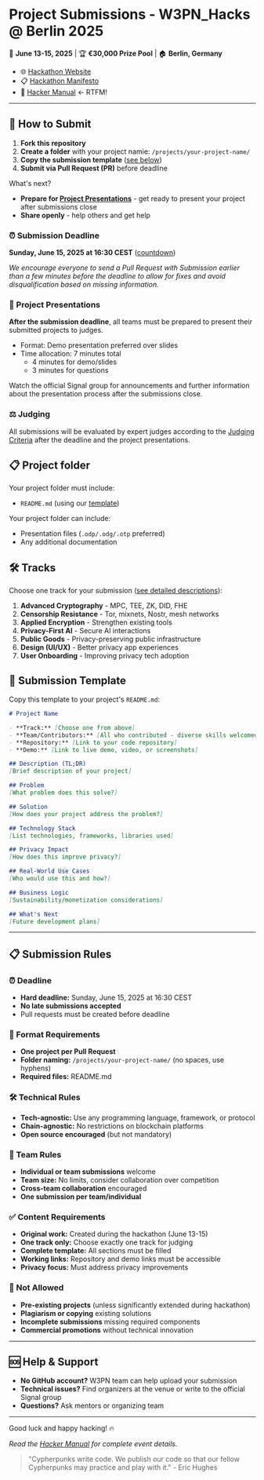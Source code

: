 # Project Submissions - W3PN_Hacks @ Berlin 2025

📅 **June 13-15, 2025** | 🏆 **€30,000 Prize Pool** | 🏠 **Berlin, Germany**

- 🌐 [Hackathon Website](https://hackathon.web3privacy.info/)
- 📋 [Hackathon Manifesto](https://hackathon.web3privacy.info/info)
- 📖 [Hacker Manual](https://hackathon.web3privacy.info/manual) ← RTFM!

---

## 🚀 How to Submit

1. **Fork this repository**
2. **Create a folder** with your project namie: `/projects/your-project-name/`
3. **Copy the submission template** ([see below](#-submission-template))
4. **Submit via Pull Request (PR)** before deadline

What's next?
- **Prepare for [Project Presentations](#-project-presentations)** - get ready to present your project after submissions close
- **Share openly** - help others and get help

### ⏰ Submission Deadline
**Sunday, June 15, 2025 at 16:30 CEST** ([countdown](https://time.is/countdown/16:30_15_June_2025))

*We encourage everyone to send a Pull Request with Submission earlier than a few minutes before the deadline to allow for fixes and avoid disqualification based on missing information.*

### 🎤 Project Presentations
**After the submission deadline**, all teams must be prepared to present their submitted projects to judges.

- Format: Demo presentation preferred over slides
- Time allocation: 7 minutes total
  -	4 minutes for demo/slides
  -	3 minutes for questions
 
Watch the official Signal group for announcements and further information about the presentation process after the submissions close.

### ⚖️ Judging
All submissions will be evaluated by expert judges according to the [Judging Criteria](https://github.com/web3privacy/hackathon-2025-berlin/blob/main/README.md#%EF%B8%8F-judging-criteria) after the deadline and the project presentations.

## 📋 Project folder

Your project folder must include:
- `README.md` (using our [template](#-submission-template))

Your project folder can include:
- Presentation files (`.odp/.odg/.otp` preferred)
- Any additional documentation

## 🛠️ Tracks

Choose one track for your submission ([see detailed descriptions](https://github.com/web3privacy/hackathon-2025-berlin/blob/main/README.md#%EF%B8%8F-hackathon-tracks)):

1. **Advanced Cryptography** - MPC, TEE, ZK, DID, FHE
2. **Censorship Resistance** - Tor, mixnets, Nostr, mesh networks
3. **Applied Encryption** - Strengthen existing tools
4. **Privacy-First AI** - Secure AI interactions
5. **Public Goods** - Privacy-preserving public infrastructure
6. **Design (UI/UX)** - Better privacy app experiences
7. **User Onboarding** - Improving privacy tech adoption

## 📝 Submission Template

Copy this template to your project's `README.md`:

```markdown
# Project Name

- **Track:** [Choose one from above]
- **Team/Contributors:** [All who contributed - diverse skills welcomed]
- **Repository:** [Link to your code repository]
- **Demo:** [Link to live demo, video, or screenshots]

## Description (TL;DR)
[Brief description of your project]

## Problem
[What problem does this solve?]

## Solution
[How does your project address the problem?]

## Technology Stack
[List technologies, frameworks, libraries used]

## Privacy Impact
[How does this improve privacy?]

## Real-World Use Cases
[Who would use this and how?]

## Business Logic
[Sustainability/monetization considerations]

## What's Next
[Future development plans]
```

---

## 📋 Submission Rules

### ⏰ Deadline
- **Hard deadline:** Sunday, June 15, 2025 at 16:30 CEST
- **No late submissions accepted**
- Pull requests must be created before deadline

### 📁 Format Requirements
- **One project per Pull Request**
- **Folder naming:** `/projects/your-project-name/` (no spaces, use hyphens)
- **Required files:** README.md

### 🛠️ Technical Rules
- **Tech-agnostic:** Use any programming language, framework, or protocol
- **Chain-agnostic:** No restrictions on blockchain platforms
-	**Open source encouraged** (but not mandatory)

### 👥 Team Rules
- **Individual or team submissions** welcome
- **Team size:** No limits, consider collaboration over competition
- **Cross-team collaboration** encouraged
- **One submission per team/individual**

### ✅ Content Requirements
- **Original work:** Created during the hackathon (June 13-15)
- **One track only:** Choose exactly one track for judging
- **Complete template:** All sections must be filled
- **Working links:** Repository and demo links must be accessible
- **Privacy focus:** Must address privacy improvements

### 🚫 Not Allowed
- **Pre-existing projects** (unless significantly extended during hackathon)
- **Plagiarism or copying** existing solutions
- **Incomplete submissions** missing required components
- **Commercial promotions** without technical innovation

---

## 🆘 Help & Support
- **No GitHub account?** W3PN team can help upload your submission
- **Technical issues?** Find organizers at the venue or write to the official Signal group
- **Questions?** Ask mentors or organizing team

---

Good luck and happy hacking! 🔥

*Read the [Hacker Manual](https://github.com/web3privacy/hackathon-2025-berlin/blob/main/README.md) for complete event details.*

> "Cypherpunks write code. We publish our code so that our fellow Cypherpunks may practice and play with it." - Eric Hughes
